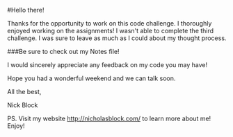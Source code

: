 #Hello there!

Thanks for the opportunity to work on this code challenge. I thoroughly enjoyed working on the assignments!
I wasn't able to complete the third challenge. I was sure to leave as much as I could about my thought process.

###Be sure to check out my Notes file!

I would sincerely appreciate any feedback on my code you may have!

Hope you had a wonderful weekend and we can talk soon.

All the best,

Nick Block

PS. Visit my website <http://nicholasblock.com/> to learn more about me! Enjoy!
